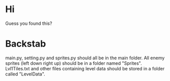 # Hi
Guess you found this?

# Backstab
main.py, setting.py and sprites.py should all be in the main folder.
All enemy sprites (left down right up) should be in a folder named "Sprites".
Lvl1Tiles.txt and other files containing level data should be stored in a folder called "LevelData".
